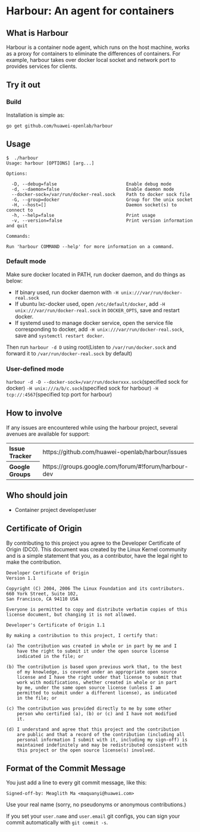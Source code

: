 # Harbour: An agent for containers

## What is Harbour
Harbour is a container node agent, which runs on the host machine, works as a proxy for containers to eliminate the differences of containers. For example, harbour takes over docker local socket and network port to provides services for clients.

## Try it out

### Build

Installation is simple as:

	go get github.com/huawei-openlab/harbour
	
## Usage

```
$  ./harbour
Usage: harbour [OPTIONS] [arg...]

Options:

  -D, --debug=false                          Enable debug mode
  -d, --daemon=false                         Enable daemon mode
  --docker-sock=/var/run/docker-real.sock    Path to docker sock file
  -G, --group=docker                         Group for the unix socket
  -H, --host=[]                              Daemon socket(s) to connect to
  -h, --help=false                           Print usage
  -v, --version=false                        Print version information and quit

Commands:

Run 'harbour COMMAND --help' for more information on a command.

```
### Default mode
Make sure docker located in PATH, run docker daemon, and do things as below:
- If binary used, run docker daemon with `-H unix:///var/run/docker-real.sock`
- If ubuntu lxc-docker used, open `/etc/default/docker`, add `-H unix:///var/run/docker-real.sock` in `DOCKER_OPTS`, save and restart docker.
- If systemd used to manage docker service, open the service file corresponding to docker, add `-H unix:///var/run/docker-real.sock`, save and `systemctl restart docker`.

Then run `harbour -d D` using root(Listen to `/var/run/docker.sock` and forward it to `/var/run/docker-real.sock` by default)

### User-defined mode
`harbour -d -D --docker-sock=/var/run/dockerxxx.sock`(specified sock for docker) `-H unix:///a/b/c.sock`(specified sock for harbour)  `-H tcp://:4567`(specified tcp port for harbour)

## How to involve
If any issues are encountered while using the harbour project, several avenues are available for support:
<table>
<tr>
	<th align="left">
	Issue Tracker
	</th>
	<td>
	https://github.com/huawei-openlab/harbour/issues
	</td>
</tr>
<tr>
	<th align="left">
	Google Groups
	</th>
	<td>
	https://groups.google.com/forum/#!forum/harbour-dev
	</td>
</tr>
</table>


## Who should join
- Container project developer/user

## Certificate of Origin
By contributing to this project you agree to the Developer Certificate of
Origin (DCO). This document was created by the Linux Kernel community and is a
simple statement that you, as a contributor, have the legal right to make the
contribution. 

```
Developer Certificate of Origin
Version 1.1

Copyright (C) 2004, 2006 The Linux Foundation and its contributors.
660 York Street, Suite 102,
San Francisco, CA 94110 USA

Everyone is permitted to copy and distribute verbatim copies of this
license document, but changing it is not allowed.

Developer's Certificate of Origin 1.1

By making a contribution to this project, I certify that:

(a) The contribution was created in whole or in part by me and I
    have the right to submit it under the open source license
    indicated in the file; or

(b) The contribution is based upon previous work that, to the best
    of my knowledge, is covered under an appropriate open source
    license and I have the right under that license to submit that
    work with modifications, whether created in whole or in part
    by me, under the same open source license (unless I am
    permitted to submit under a different license), as indicated
    in the file; or

(c) The contribution was provided directly to me by some other
    person who certified (a), (b) or (c) and I have not modified
    it.

(d) I understand and agree that this project and the contribution
    are public and that a record of the contribution (including all
    personal information I submit with it, including my sign-off) is
    maintained indefinitely and may be redistributed consistent with
    this project or the open source license(s) involved.
```

## Format of the Commit Message

You just add a line to every git commit message, like this:

    Signed-off-by: Meaglith Ma <maquanyi@huawei.com>

Use your real name (sorry, no pseudonyms or anonymous contributions.)

If you set your `user.name` and `user.email` git configs, you can sign your
commit automatically with `git commit -s`.
